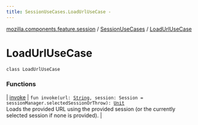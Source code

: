 ```yaml
---
title: SessionUseCases.LoadUrlUseCase - 
---
```


[mozilla.components.feature.session](../../index.html) / [SessionUseCases](../index.html) / [LoadUrlUseCase](./index.html)

# LoadUrlUseCase

`class LoadUrlUseCase`

### Functions

| [invoke](invoke.html) | `fun invoke(url: `[`String`](https://kotlinlang.org/api/latest/jvm/stdlib/kotlin/-string/index.html)`, session: Session = sessionManager.selectedSessionOrThrow): `[`Unit`](https://kotlinlang.org/api/latest/jvm/stdlib/kotlin/-unit/index.html)<br>Loads the provided URL using the provided session (or the currently selected session if none is provided). |

